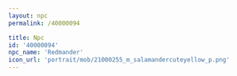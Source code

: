 ```yaml
---
layout: npc
permalink: /40000094

title: Npc
id: '40000094'
npc_name: 'Redmander'
icon_url: 'portrait/mob/21000255_m_salamandercuteyellow_p.png'
---
```


